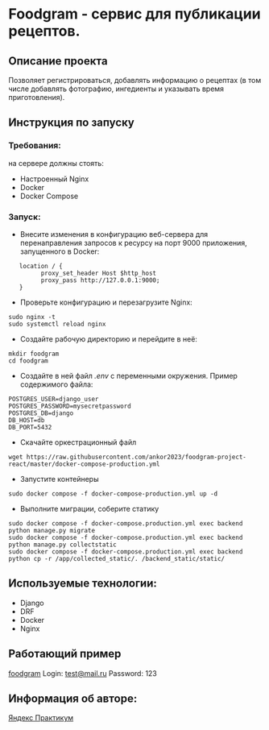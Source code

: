 # Foodgram - сервис для публикации рецептов.
## Описание проекта
Позволяет регистрироваться, добавлять информацию о рецептах (в том числе добавлять фотографию, ингедиенты и указывать время приготовления).

## Инструкция по запуску

### Требования:
на сервере должны стоять:
- Настроенный Nginx
- Docker
- Docker Compose

### Запуск:
- Внесите изменения в конфигурацию веб-сервера для перенаправления запросов к ресурсу на порт 9000 приложения, запущенного в Docker:
```
   location / {
         proxy_set_header Host $http_host
         proxy_pass http://127.0.0.1:9000;
   }

```
- Проверьте конфигурацию и перезагрузите Nginx:
```
sudo nginx -t
sudo systemctl reload nginx
```
- Создайте рабочую директорию и перейдите в неё:
```
mkdir foodgram
cd foodgram
```

- Создайте в ней файл *.env* с переменными окружения. Пример содержимого файла:
```
POSTGRES_USER=django_user
POSTGRES_PASSWORD=mysecretpassword
POSTGRES_DB=django
DB_HOST=db
DB_PORT=5432
```

- Скачайте оркестрационный файл
```
wget https://raw.githubusercontent.com/ankor2023/foodgram-project-react/master/docker-compose-production.yml
```

- Запустите контейнеры
```
sudo docker compose -f docker-compose-production.yml up -d

```
- Выполните миграции, соберите статику
```
sudo docker compose -f docker-compose.production.yml exec backend python manage.py migrate
sudo docker compose -f docker-compose.production.yml exec backend python manage.py collectstatic
sudo docker compose -f docker-compose.production.yml exec backend python cp -r /app/collected_static/. /backend_static/static/
``` 


## Используемые технологии:
- Django
- DRF
- Docker
- Nginx

## Работающий пример
[foodgram](http://food2023.ddns.net)
Login: test@mail.ru
Password: 123

## Информация об авторе:
[Яндекс Практикум](http://praktikum.yandex.ru)

